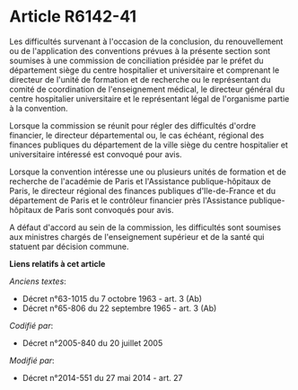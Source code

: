 # Article R6142-41

Les difficultés survenant à l'occasion de la conclusion, du renouvellement ou de l'application des conventions prévues à la
présente section sont soumises à une commission de conciliation présidée par le préfet du département siège du centre
hospitalier et universitaire et comprenant le directeur de l'unité de formation et de recherche ou le représentant du comité
de coordination de l'enseignement médical, le directeur général du centre hospitalier universitaire et le représentant légal
de l'organisme partie à la convention. 

Lorsque la commission se réunit pour régler des difficultés d'ordre financier, le directeur départemental ou, le cas échéant,
régional des finances publiques du département de la ville siège du centre hospitalier et universitaire intéressé est
convoqué pour avis. 

Lorsque la convention intéresse une ou plusieurs unités de formation et de recherche de l'académie de Paris et l'Assistance
publique-hôpitaux de Paris, le directeur régional des finances publiques d'Ile-de-France et du département de Paris et le
contrôleur financier près l'Assistance publique-hôpitaux de Paris sont convoqués pour avis. 

A défaut d'accord au sein de la commission, les difficultés sont soumises aux ministres chargés de l'enseignement supérieur
et de la santé qui statuent par décision commune.

**Liens relatifs à cet article**

_Anciens textes_:

  - Décret n°63-1015 du 7 octobre 1963 - art. 3 (Ab)
  - Décret n°65-806 du 22 septembre 1965 - art. 3 (Ab)

_Codifié par_:

  - Décret n°2005-840 du 20 juillet 2005

_Modifié par_:

  - Décret n°2014-551 du 27 mai 2014 - art. 27

